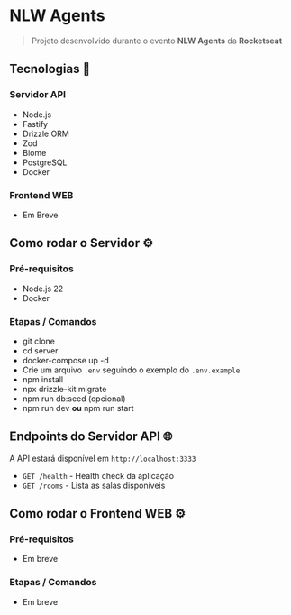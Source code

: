 # NLW Agents

> Projeto desenvolvido durante o evento **NLW Agents** da **Rocketseat**

## Tecnologias 🚀

### Servidor API

- Node.js
- Fastify
- Drizzle ORM
- Zod
- Biome
- PostgreSQL
- Docker

### Frontend WEB

- Em Breve

## Como rodar o Servidor ⚙️

### Pré-requisitos

- Node.js 22
- Docker

### Etapas / Comandos

- git clone <url-do-repositorio>
- cd server
- docker-compose up -d
- Crie um arquivo `.env` seguindo o exemplo do `.env.example`
- npm install
- npx drizzle-kit migrate
- npm run db:seed (opcional)
- npm run dev **ou** npm run start

## Endpoints do Servidor API 🌐

A API estará disponível em `http://localhost:3333`

- `GET /health` - Health check da aplicação
- `GET /rooms` - Lista as salas disponíveis

## Como rodar o Frontend WEB ⚙️

### Pré-requisitos

- Em breve

### Etapas / Comandos

- Em breve
